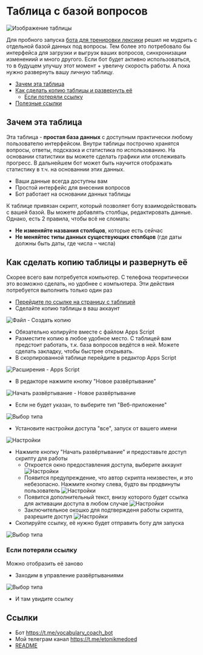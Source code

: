 # Таблица с базой вопросов

![Изображение таблицы](img/table.png)

Для пробного запуска [бота для тренировки лексики](https://t.me/vocabulary_coach_bot) решил не мудрить с отдельной базой данных под вопросы. Тем более это потребовало бы интерфейса для загрузки и выгрузк ваших вопросов, синхронизации изменениий и много другого. Если бот будет активно использоваться, то в будущем улучшу этот момент + увеличу скорость работы. А пока нужно развернуть вашу личную таблицу.

- [Зачем эта таблица](#Зачем-эта-таблица)
- [Как сделать копию таблицы и развернуть её](#Как-сделать-копию-таблицы-и-развернуть-её)
	- [Если потеряли ссылку](#Если-потеряли-ссылку)
- [Полезные ссылки](#Ссылки)

## Зачем эта таблица

Эта таблица - **простая база данных** с доступным практически любому пользователю интерфейсом.
Внутри таблицы построчно хранятся вопросы, ответы, подсказка и статистика по использованию.
На основании статистики вы можете сделать графики или отслеживать прогресс. В дальнейшем бот может быть научится отображать статистику в т.ч. на основаннии этих данных.

- Ваши данные всегда доступны вам
- Простой интерфейс для внесения вопросов
- Бот работает на основании данных таблицы

К таблице привязан скрипт, который позволяет боту взаимодействовать с вашей базой.
Вы можете добавлять столбцы, редактировать данные. Однако, есть 2 правила, чтобы всё не сломать:
- **Не изменяйте названия столбцов**, которые есть сейчас
- **Не меняйтес типы данных существующих столбцов**
(где даты должны быть даты, где числа – числа)

## Как сделать копию таблицы и развернуть её
Скорее всего вам потребуется компьютер.
С телефона теоритически это возможно сделать, но удобнее с компьютера.
Эти действия потребуется выполнить только один раз

- [Перейдите по ссылке на страницу с таблицей](https://docs.google.com/spreadsheets/d/1FvD3tg18_Gx9mD71T2cI6UiVrfnZ8ikgp0hAV7GpBeU/edit?usp=sharing)
- Сделайте копию таблицы в ваш аккаунт

![Файл - Создать копию](img/copy.png)
- Обязательно копируйте вместе с файлом Apps Script
- Разместите копию в любое удобное место. С таблицей вам предстоит работать, т.к. база вопросов ведётся в ней. Можете сделать закладку, чтобы быстрее открывать.
- В скорпированной таблице перейдите в редактор Apps Script

![Расширения - Apps Script](img/script.png)
- В редакторе нажмите кнопку "Новое развёртывание"

![Начать развёртывание - Новое развёртывание](img/deploy.png)
- Если не будет указан, то выберите тип "Веб-приложение"

![Выбор типа](img/type.png)
- Установите настройки доступа "все", запуск от вашего имени

![Настройки](img/settings.png)
- Нажмите кнопку "Начать развёртывание" и предоставьте доступ скрипту для работы
	- Откроется окно предоставления доступа, выберите аккаунт
	![Настройки](img/access1.png)
	- Появится предупреждение, что автор скрипта неизвестен, и это небезопасно. Нажмите кнопку слева, будто вы продвинуты пользователь
	![Настройки](img/access2.png)
	- Появится дополнительный текст, внизу которого будет ссылка для активации доступа в любом случае
	![Настройки](img/access3.png)
	- Заключительное окошко для подтвержденя работы скрипта, разрешите доступ
	![Настройки](img/access4.png)
- Скопируйте ссылку, её нужно будет отправить боту для запуска

![Выбор типа](img/url.png)

### Если потеряли ссылку
Можно отобразить её заново

- Заходим в управление развёртываниями

![Выбор типа](img/managment.png)
- И там увидите ссылку

## Ссылки
- Бот https://t.me/vocabulary_coach_bot
- Мой телеграм канал https://t.me/etonikmedoed
- [README](../README.md)
